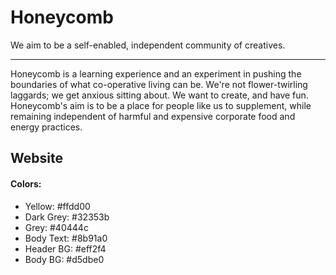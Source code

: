 # Honeycomb

We aim to be a self-enabled, independent community of creatives.

---

Honeycomb is a learning experience and an experiment in pushing the boundaries of what co-operative living can be. We're not flower-twirling laggards; we get anxious sitting about. We want to create, and have fun. Honeycomb's aim is to be a place for people like us to supplement, while remaining independent of harmful and expensive corporate food and energy practices.

## Website

#### Colors:

- Yellow: #ffdd00
- Dark Grey: #32353b
- Grey: #40444c
- Body Text: #8b91a0
- Header BG: #eff2f4
- Body BG: #d5dbe0
